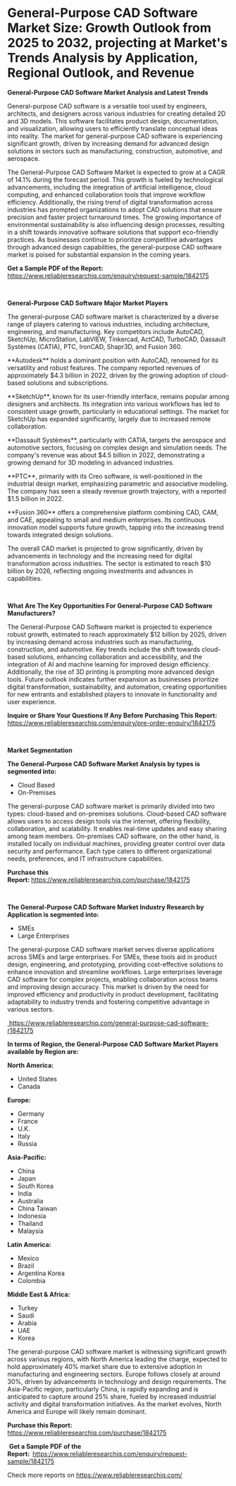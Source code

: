 <p><h1>General-Purpose CAD Software Market Size: Growth Outlook from 2025 to 2032, projecting at Market's Trends Analysis by Application, Regional Outlook, and Revenue</h1></p><p><strong>General-Purpose CAD Software Market Analysis and Latest Trends</strong></p>
<p><p>General-purpose CAD software is a versatile tool used by engineers, architects, and designers across various industries for creating detailed 2D and 3D models. This software facilitates product design, documentation, and visualization, allowing users to efficiently translate conceptual ideas into reality. The market for general-purpose CAD software is experiencing significant growth, driven by increasing demand for advanced design solutions in sectors such as manufacturing, construction, automotive, and aerospace.</p><p>The General-Purpose CAD Software Market is expected to grow at a CAGR of 14.1% during the forecast period. This growth is fueled by technological advancements, including the integration of artificial intelligence, cloud computing, and enhanced collaboration tools that improve workflow efficiency. Additionally, the rising trend of digital transformation across industries has prompted organizations to adopt CAD solutions that ensure precision and faster project turnaround times. The growing importance of environmental sustainability is also influencing design processes, resulting in a shift towards innovative software solutions that support eco-friendly practices. As businesses continue to prioritize competitive advantages through advanced design capabilities, the general-purpose CAD software market is poised for substantial expansion in the coming years.</p></p>
<p><strong>Get a Sample PDF of the Report:&nbsp;</strong> <a href="https://www.reliableresearchiq.com/enquiry/request-sample/1842175?utm_campaign=2821&utm_medium=2&utm_source=Github&utm_content=ia&utm_term=26032025&utm_id=general-purpose-cad-software">https://www.reliableresearchiq.com/enquiry/request-sample/1842175</a></p>
<p>&nbsp;</p>
<p><strong>General-Purpose CAD Software Major Market Players</strong></p>
<p><p>The general-purpose CAD software market is characterized by a diverse range of players catering to various industries, including architecture, engineering, and manufacturing. Key competitors include AutoCAD, SketchUp, MicroStation, LabVIEW, Tinkercad, ActCAD, TurboCAD, Dassault Systèmes (CATIA), PTC, IronCAD, Shapr3D, and Fusion 360.</p><p>**Autodesk** holds a dominant position with AutoCAD, renowned for its versatility and robust features. The company reported revenues of approximately $4.3 billion in 2022, driven by the growing adoption of cloud-based solutions and subscriptions.</p><p>**SketchUp**, known for its user-friendly interface, remains popular among designers and architects. Its integration into various workflows has led to consistent usage growth, particularly in educational settings. The market for SketchUp has expanded significantly, largely due to increased remote collaboration.</p><p>**Dassault Systèmes**, particularly with CATIA, targets the aerospace and automotive sectors, focusing on complex design and simulation needs. The company's revenue was about $4.5 billion in 2022, demonstrating a growing demand for 3D modeling in advanced industries.</p><p>**PTC**, primarily with its Creo software, is well-positioned in the industrial design market, emphasizing parametric and associative modeling. The company has seen a steady revenue growth trajectory, with a reported $1.5 billion in 2022.</p><p>**Fusion 360** offers a comprehensive platform combining CAD, CAM, and CAE, appealing to small and medium enterprises. Its continuous innovation model supports future growth, tapping into the increasing trend towards integrated design solutions.</p><p>The overall CAD market is projected to grow significantly, driven by advancements in technology and the increasing need for digital transformation across industries. The sector is estimated to reach $10 billion by 2026, reflecting ongoing investments and advances in capabilities.</p></p>
<p>&nbsp;</p>
<p><strong>What Are The Key Opportunities For General-Purpose CAD Software Manufacturers?</strong></p>
<p><p>The General-Purpose CAD Software market is projected to experience robust growth, estimated to reach approximately $12 billion by 2025, driven by increasing demand across industries such as manufacturing, construction, and automotive. Key trends include the shift towards cloud-based solutions, enhancing collaboration and accessibility, and the integration of AI and machine learning for improved design efficiency. Additionally, the rise of 3D printing is prompting more advanced design tools. Future outlook indicates further expansion as businesses prioritize digital transformation, sustainability, and automation, creating opportunities for new entrants and established players to innovate in functionality and user experience.</p></p>
<p><strong>Inquire or Share Your Questions If Any Before Purchasing This Report:</strong> <a href="https://www.reliableresearchiq.com/enquiry/pre-order-enquiry/1842175?utm_campaign=2821&utm_medium=2&utm_source=Github&utm_content=ia&utm_term=26032025&utm_id=general-purpose-cad-software">https://www.reliableresearchiq.com/enquiry/pre-order-enquiry/1842175</a></p>
<p>&nbsp;</p>
<p><strong>Market Segmentation</strong></p>
<p><strong>The General-Purpose CAD Software Market Analysis by types is segmented into:</strong></p>
<p><ul><li>Cloud Based</li><li>On-Premises</li></ul></p>
<p><p>The general-purpose CAD software market is primarily divided into two types: cloud-based and on-premises solutions. Cloud-based CAD software allows users to access design tools via the internet, offering flexibility, collaboration, and scalability. It enables real-time updates and easy sharing among team members. On-premises CAD software, on the other hand, is installed locally on individual machines, providing greater control over data security and performance. Each type caters to different organizational needs, preferences, and IT infrastructure capabilities.</p></p>
<p><strong>Purchase this Report:&nbsp;</strong><a href="https://www.reliableresearchiq.com/purchase/1842175?utm_campaign=2821&utm_medium=2&utm_source=Github&utm_content=ia&utm_term=26032025&utm_id=general-purpose-cad-software">https://www.reliableresearchiq.com/purchase/1842175</a></p>
<p>&nbsp;</p>
<p><strong>The General-Purpose CAD Software Market Industry Research by Application is segmented into:</strong></p>
<p><ul><li>SMEs</li><li>Large Enterprises</li></ul></p>
<p><p>The general-purpose CAD software market serves diverse applications across SMEs and large enterprises. For SMEs, these tools aid in product design, engineering, and prototyping, providing cost-effective solutions to enhance innovation and streamline workflows. Large enterprises leverage CAD software for complex projects, enabling collaboration across teams and improving design accuracy. This market is driven by the need for improved efficiency and productivity in product development, facilitating adaptability to industry trends and fostering competitive advantage in various sectors.</p></p>
<p><a href="https://www.reliableresearchiq.com/general-purpose-cad-software-r1842175?utm_campaign=2821&utm_medium=2&utm_source=Github&utm_content=ia&utm_term=26032025&utm_id=general-purpose-cad-software">&nbsp;https://www.reliableresearchiq.com/general-purpose-cad-software-r1842175</a></p>
<p><strong>In terms of Region, the General-Purpose CAD Software Market Players available by Region are:</strong></p>
<p>
    <p> <strong> North America: </strong>
        <ul>
            <li>United States</li>
            <li>Canada</li>
        </ul>
        </p> 
    <p> <strong> Europe: </strong>
        <ul>
            <li>Germany</li>
            <li>France</li>
            <li>U.K.</li>
            <li>Italy</li>
            <li>Russia</li>
        </ul>
        </p> 
    <p> <strong> Asia-Pacific: </strong>
        <ul>
            <li>China</li>
            <li>Japan</li>
            <li>South Korea</li>
            <li>India</li>
            <li>Australia</li>
            <li>China Taiwan</li>
            <li>Indonesia</li>
            <li>Thailand</li>
            <li>Malaysia</li>
        </ul>
        </p> 
    <p> <strong> Latin America: </strong>
        <ul>
            <li>Mexico</li>
            <li>Brazil</li>
            <li>Argentina Korea</li>
            <li>Colombia</li>
        </ul>
        </p> 
    <p> <strong> Middle East & Africa: </strong>
        <ul>
            <li>Turkey</li>
            <li>Saudi</li>
            <li>Arabia</li>
            <li>UAE</li>
            <li>Korea</li>
        </ul>
    </p>
    </p>
<p><p>The general-purpose CAD software market is witnessing significant growth across various regions, with North America leading the charge, expected to hold approximately 40% market share due to extensive adoption in manufacturing and engineering sectors. Europe follows closely at around 30%, driven by advancements in technology and design requirements. The Asia-Pacific region, particularly China, is rapidly expanding and is anticipated to capture around 25% share, fueled by increased industrial activity and digital transformation initiatives. As the market evolves, North America and Europe will likely remain dominant.</p></p>
<p><strong>Purchase this Report: </strong><a href="https://www.reliableresearchiq.com/purchase/1842175?utm_campaign=2821&utm_medium=2&utm_source=Github&utm_content=ia&utm_term=26032025&utm_id=general-purpose-cad-software">https://www.reliableresearchiq.com/purchase/1842175</a></p>
<p>&nbsp;<strong>Get a Sample PDF of the Report:&nbsp;&nbsp;</strong><a href="https://www.reliableresearchiq.com/enquiry/request-sample/1842175?utm_campaign=2821&utm_medium=2&utm_source=Github&utm_content=ia&utm_term=26032025&utm_id=general-purpose-cad-software">https://www.reliableresearchiq.com/enquiry/request-sample/1842175</a></p>
<p><strong></strong></p>
<p>Check more reports on <a href="https://www.reliableresearchiq.com/?utm_campaign=2821&utm_medium=2&utm_source=Github&utm_content=ia&utm_term=26032025&utm_id=general-purpose-cad-software">https://www.reliableresearchiq.com/</a></p>